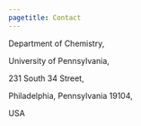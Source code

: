 ```yaml
---
pagetitle: Contact
---
```


Department of Chemistry,

University of Pennsylvania,

231 South 34 Street,

Philadelphia, Pennsylvania 19104,

USA

